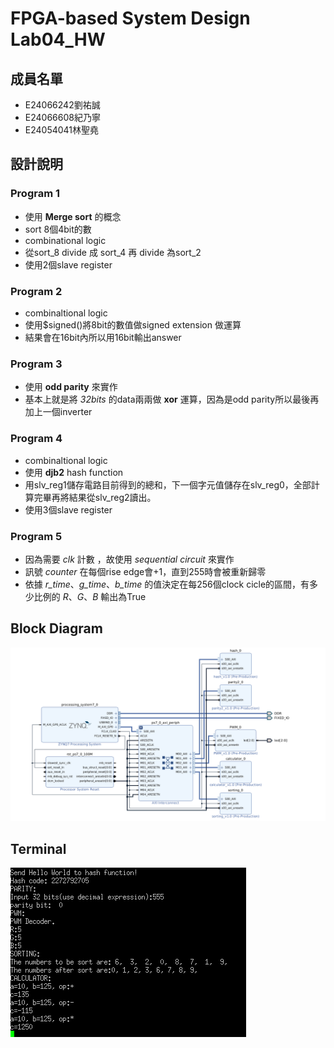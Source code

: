 # FPGA-based System Design Lab04_HW

## 成員名單
* E24066242劉祐誠
* E24066608紀乃寧
* E24054041林聖堯

## 設計說明
### Program 1
* 使用 __Merge sort__ 的概念
* sort 8個4bit的數
* combinational logic
* 從sort_8 divide 成 sort_4 再 divide 為sort_2
* 使用2個slave register

### Program 2
* combinaltional logic
* 使用$signed()將8bit的數值做signed extension 做運算
* 結果會在16bit內所以用16bit輸出answer

### Program 3
* 使用 __odd parity__ 來實作
* 基本上就是將 _32bits_ 的data兩兩做 __xor__ 運算，因為是odd parity所以最後再加上一個inverter

### Program 4
* combinaltional logic
* 使用 __djb2__ hash function
* 用slv_reg1儲存電路目前得到的總和，下一個字元值儲存在slv_reg0，全部計算完畢再將結果從slv_reg2讀出。
* 使用3個slave register

### Program 5
* 因為需要 _clk_ 計數 ，故使用 _sequential circuit_ 來實作
* 訊號 _counter_ 在每個rise edge會+1，直到255時會被重新歸零
* 依據 _r_time_、_g_time_、_b_time_ 的值決定在每256個clock cicle的區間，有多少比例的 _R_、_G_、_B_ 輸出為True

## Block Diagram
![block_diagram](./image/block_diagram.png)

## Terminal
![putty](./image/out.png)
